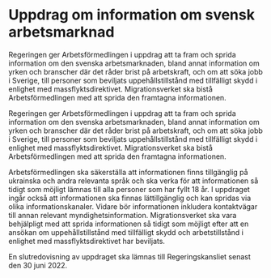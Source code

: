 # Uppdrag om information om svensk arbetsmarknad

Regeringen ger Arbetsförmedlingen i uppdrag att ta fram och sprida information om den svenska arbetsmarknaden, bland annat information om yrken och branscher där det råder brist på arbetskraft, och om att söka jobb i Sverige, till personer som beviljats uppehållstillstånd med tillfälligt skydd i enlighet med massflyktsdirektivet. Migrationsverket ska bistå Arbetsförmedlingen med att sprida den framtagna informationen.

Regeringen ger Arbetsförmedlingen i uppdrag att ta fram och sprida information om den svenska arbetsmarknaden, bland annat information om yrken och branscher där det råder brist på arbetskraft, och om att söka jobb i Sverige, till personer som beviljats uppehållstillstånd med tillfälligt skydd i enlighet med massflyktsdirektivet. Migrationsverket ska bistå Arbetsförmedlingen med att sprida den framtagna informationen.

Arbetsförmedlingen ska säkerställa att informationen finns tillgänglig på ukrainska och andra relevanta språk och ska verka för att informationen så tidigt som möjligt lämnas till alla personer som har fyllt 18 år. I uppdraget ingår också att informationen ska finnas lättillgänglig och kan spridas via olika informationskanaler. Vidare bör informationen inkludera kontaktvägar till annan relevant myndighetsinformation. Migrationsverket ska vara behjälpligt med att sprida informationen så tidigt som möjligt efter att en ansökan om uppehållstillstånd med tillfälligt skydd och arbetstillstånd i enlighet med massflyktsdirektivet har beviljats.

En slutredovisning av uppdraget ska lämnas till Regeringskansliet senast den 30 juni 2022.
